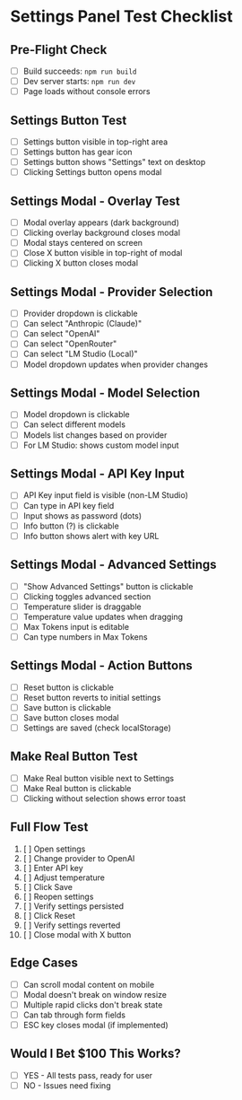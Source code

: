 # Settings Panel Test Checklist

## Pre-Flight Check
- [ ] Build succeeds: `npm run build`
- [ ] Dev server starts: `npm run dev`
- [ ] Page loads without console errors

## Settings Button Test
- [ ] Settings button visible in top-right area
- [ ] Settings button has gear icon
- [ ] Settings button shows "Settings" text on desktop
- [ ] Clicking Settings button opens modal

## Settings Modal - Overlay Test
- [ ] Modal overlay appears (dark background)
- [ ] Clicking overlay background closes modal
- [ ] Modal stays centered on screen
- [ ] Close X button visible in top-right of modal
- [ ] Clicking X button closes modal

## Settings Modal - Provider Selection
- [ ] Provider dropdown is clickable
- [ ] Can select "Anthropic (Claude)"
- [ ] Can select "OpenAI"
- [ ] Can select "OpenRouter"
- [ ] Can select "LM Studio (Local)"
- [ ] Model dropdown updates when provider changes

## Settings Modal - Model Selection
- [ ] Model dropdown is clickable
- [ ] Can select different models
- [ ] Models list changes based on provider
- [ ] For LM Studio: shows custom model input

## Settings Modal - API Key Input
- [ ] API Key input field is visible (non-LM Studio)
- [ ] Can type in API key field
- [ ] Input shows as password (dots)
- [ ] Info button (?) is clickable
- [ ] Info button shows alert with key URL

## Settings Modal - Advanced Settings
- [ ] "Show Advanced Settings" button is clickable
- [ ] Clicking toggles advanced section
- [ ] Temperature slider is draggable
- [ ] Temperature value updates when dragging
- [ ] Max Tokens input is editable
- [ ] Can type numbers in Max Tokens

## Settings Modal - Action Buttons
- [ ] Reset button is clickable
- [ ] Reset button reverts to initial settings
- [ ] Save button is clickable
- [ ] Save button closes modal
- [ ] Settings are saved (check localStorage)

## Make Real Button Test
- [ ] Make Real button visible next to Settings
- [ ] Make Real button is clickable
- [ ] Clicking without selection shows error toast

## Full Flow Test
1. [ ] Open settings
2. [ ] Change provider to OpenAI
3. [ ] Enter API key
4. [ ] Adjust temperature
5. [ ] Click Save
6. [ ] Reopen settings
7. [ ] Verify settings persisted
8. [ ] Click Reset
9. [ ] Verify settings reverted
10. [ ] Close modal with X button

## Edge Cases
- [ ] Can scroll modal content on mobile
- [ ] Modal doesn't break on window resize
- [ ] Multiple rapid clicks don't break state
- [ ] Can tab through form fields
- [ ] ESC key closes modal (if implemented)

## Would I Bet $100 This Works?
- [ ] YES - All tests pass, ready for user
- [ ] NO - Issues need fixing
